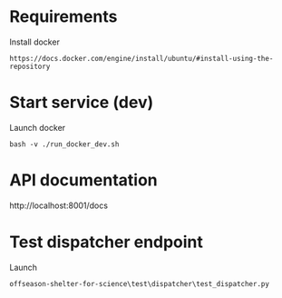 # Requirements

Install docker
```
https://docs.docker.com/engine/install/ubuntu/#install-using-the-repository
```

# Start service (dev)

Launch docker
```
bash -v ./run_docker_dev.sh
```

# API documentation
http://localhost:8001/docs


# Test dispatcher endpoint

Launch
```
offseason-shelter-for-science\test\dispatcher\test_dispatcher.py
```